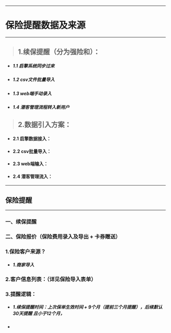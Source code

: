 ------------------

# 保险提醒数据及来源

------------------

> ## 1.续保提醒（分为强险和）：

* ##### 1.1 启擎系统同步过来
* ##### 1.2 csv文件批量导入
* ##### 1.3 web端手动录入
* ##### 1.4 潜客管理流程转入新用户

> ## 2.数据引入方案：

* #### 2.1 启擎数据接入：
* #### 2.2 csv批量导入：
* #### 2.3 web端输入：
* #### 2.4 潜客管理流入：


-----------------
## 保险提醒
------------------
### 一、续保提醒
### 二、保险报价（保险费用录入及导出 + 卡券赠送）
  
### 1.保险客户来源？
- ##### 1.商家导入

### 2.客户信息列表：（详见保险导入表单）
### 3.提醒逻辑：
- ##### 1.续保提醒时间：上次保单生效时间 + 9个月（提前三个月提醒），后续默认30天提醒 且小于12个月，

- #####